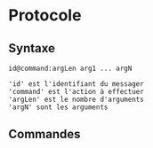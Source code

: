# Protocole #

  ## Syntaxe ##  
  
	id@command:argLen arg1 ... argN

	'id' est l'identifiant du messager
	'command' est l'action à effectuer
	'argLen' est le nombre d'arguments
	'argN' sont les arguments
  
  ## Commandes ##
  
  
